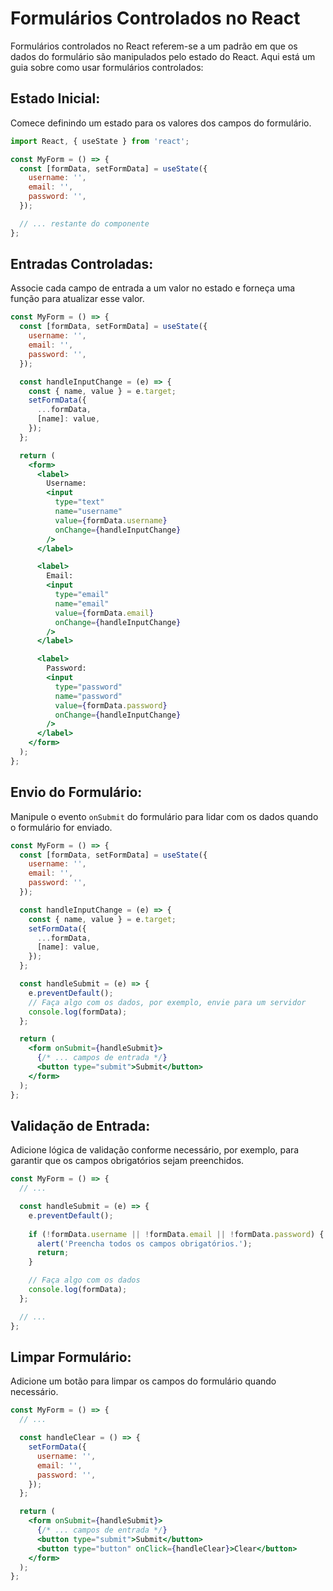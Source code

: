 # **Formulários Controlados no React**

Formulários controlados no React referem-se a um padrão em que os dados do formulário são manipulados pelo estado do React. Aqui está um guia sobre como usar formulários controlados:

## **Estado Inicial:**

   Comece definindo um estado para os valores dos campos do formulário.

   ```jsx
   import React, { useState } from 'react';

   const MyForm = () => {
     const [formData, setFormData] = useState({
       username: '',
       email: '',
       password: '',
     });

     // ... restante do componente
   };
   ```

## **Entradas Controladas:**

   Associe cada campo de entrada a um valor no estado e forneça uma função para atualizar esse valor.

   ```jsx
   const MyForm = () => {
     const [formData, setFormData] = useState({
       username: '',
       email: '',
       password: '',
     });

     const handleInputChange = (e) => {
       const { name, value } = e.target;
       setFormData({
         ...formData,
         [name]: value,
       });
     };

     return (
       <form>
         <label>
           Username:
           <input
             type="text"
             name="username"
             value={formData.username}
             onChange={handleInputChange}
           />
         </label>

         <label>
           Email:
           <input
             type="email"
             name="email"
             value={formData.email}
             onChange={handleInputChange}
           />
         </label>

         <label>
           Password:
           <input
             type="password"
             name="password"
             value={formData.password}
             onChange={handleInputChange}
           />
         </label>
       </form>
     );
   };
   ```

## **Envio do Formulário:**

   Manipule o evento `onSubmit` do formulário para lidar com os dados quando o formulário for enviado.

   ```jsx
   const MyForm = () => {
     const [formData, setFormData] = useState({
       username: '',
       email: '',
       password: '',
     });

     const handleInputChange = (e) => {
       const { name, value } = e.target;
       setFormData({
         ...formData,
         [name]: value,
       });
     };

     const handleSubmit = (e) => {
       e.preventDefault();
       // Faça algo com os dados, por exemplo, envie para um servidor
       console.log(formData);
     };

     return (
       <form onSubmit={handleSubmit}>
         {/* ... campos de entrada */}
         <button type="submit">Submit</button>
       </form>
     );
   };
   ```

## **Validação de Entrada:**

   Adicione lógica de validação conforme necessário, por exemplo, para garantir que os campos obrigatórios sejam preenchidos.

   ```jsx
   const MyForm = () => {
     // ...

     const handleSubmit = (e) => {
       e.preventDefault();
       
       if (!formData.username || !formData.email || !formData.password) {
         alert('Preencha todos os campos obrigatórios.');
         return;
       }

       // Faça algo com os dados
       console.log(formData);
     };

     // ...
   };
   ```

## **Limpar Formulário:**

   Adicione um botão para limpar os campos do formulário quando necessário.

   ```jsx
   const MyForm = () => {
     // ...

     const handleClear = () => {
       setFormData({
         username: '',
         email: '',
         password: '',
       });
     };

     return (
       <form onSubmit={handleSubmit}>
         {/* ... campos de entrada */}
         <button type="submit">Submit</button>
         <button type="button" onClick={handleClear}>Clear</button>
       </form>
     );
   };
   ```
